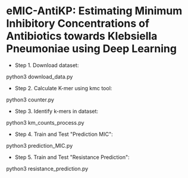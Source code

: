 # eMIC-AntiKP: Estimating Minimum Inhibitory Concentrations of Antibiotics towards Klebsiella Pneumoniae using Deep Learning

+ Step 1. Download dataset:

python3 download_data.py

+ Step 2. Calculate K-mer using kmc tool:

python3 counter.py

+ Step 3. Identify k-mers in dataset:

python3 km_counts_process.py

+ Step 4. Train and Test "Prediction MIC":

python3 prediction_MIC.py

+ Step 5. Train and Test "Resistance Prediction":

python3 resistance_prediction.py
